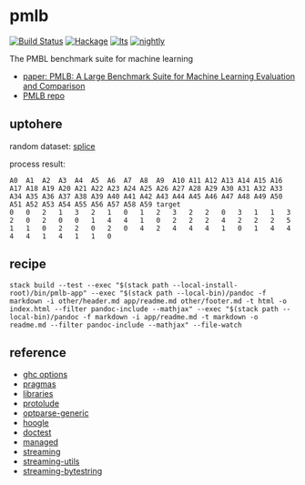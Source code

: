 pmlb
====

[![Build
Status](https://travis-ci.org/tonyday567/pmlb.svg)](https://travis-ci.org/tonyday567/pmlb)
[![Hackage](https://img.shields.io/hackage/v/pmlb.svg)](https://hackage.haskell.org/package/pmlb)
[![lts](https://www.stackage.org/package/pmlb/badge/lts)](http://stackage.org/lts/package/pmlb)
[![nightly](https://www.stackage.org/package/pmlb/badge/nightly)](http://stackage.org/nightly/package/pmlb)

The PMBL benchmark suite for machine learning

-   [paper: PMLB: A Large Benchmark Suite for Machine Learning
    Evaluation and Comparison](https://arxiv.org/pdf/1703.00512.pdf)
-   [PMLB repo](https://github.com/EpistasisLab/penn-ml-benchmarks)

uptohere
--------

random dataset:
[splice](https://github.com/EpistasisLab/penn-ml-benchmarks/raw/master/datasets/classification/splice/splice.tsv.gz)

process result:

    A0	A1	A2	A3	A4	A5	A6	A7	A8	A9	A10	A11	A12	A13	A14	A15	A16	A17	A18	A19	A20	A21	A22	A23	A24	A25	A26	A27	A28	A29	A30	A31	A32	A33	A34	A35	A36	A37	A38	A39	A40	A41	A42	A43	A44	A45	A46	A47	A48	A49	A50	A51	A52	A53	A54	A55	A56	A57	A58	A59	target
    0	0	2	1	3	2	1	0	1	2	3	2	2	0	3	1	1	3	2	0	2	0	0	1	4	4	1	0	2	2	2	4	2	2	2	5	1	1	0	2	2	0	2	0	4	2	4	4	4	1	0	1	4	4	4	4	1	4	1	1	0

recipe
------

    stack build --test --exec "$(stack path --local-install-root)/bin/pmlb-app" --exec "$(stack path --local-bin)/pandoc -f markdown -i other/header.md app/readme.md other/footer.md -t html -o index.html --filter pandoc-include --mathjax" --exec "$(stack path --local-bin)/pandoc -f markdown -i app/readme.md -t markdown -o readme.md --filter pandoc-include --mathjax" --file-watch

reference
---------

-   [ghc
    options](https://downloads.haskell.org/~ghc/latest/docs/html/users_guide/flags.html#flag-reference)
-   [pragmas](https://downloads.haskell.org/~ghc/latest/docs/html/users_guide/lang.html)
-   [libraries](https://www.stackage.org/)
-   [protolude](https://www.stackage.org/package/protolude)
-   [optparse-generic](https://www.stackage.org/package/optparse-generic)
-   [hoogle](https://www.stackage.org/package/hoogle)
-   [doctest](https://www.stackage.org/package/doctest)
-   [managed](https://www.stackage.org/package/managed)
-   [streaming](https://www.stackage.org/package/streaming)
-   [streaming-utils](https://www.stackage.org/package/streaming-utils)
-   [streaming-bytestring](https://www.stackage.org/package/streaming-bytestring)

